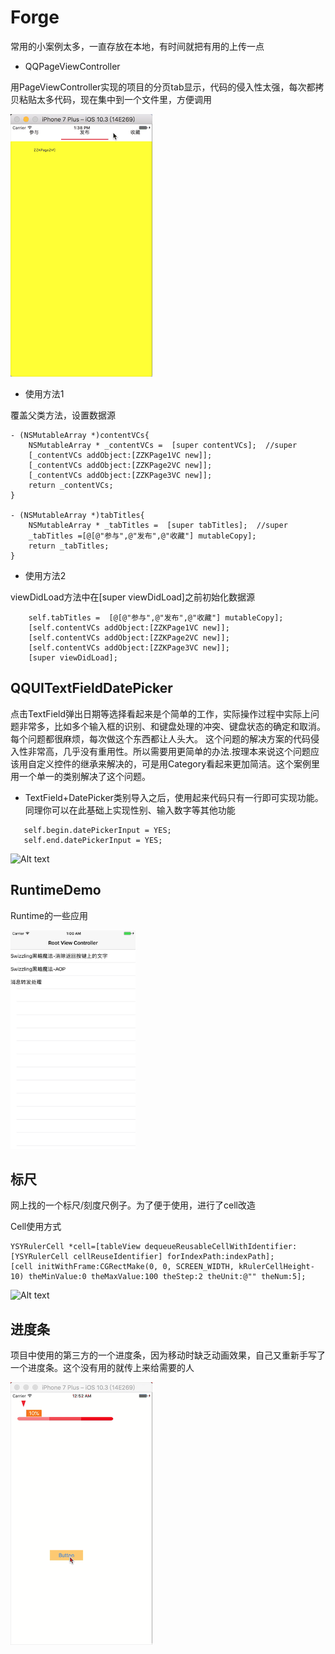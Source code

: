 # Forge
常用的小案例太多，一直存放在本地，有时间就把有用的上传一点


- QQPageViewController

用PageViewController实现的项目的分页tab显示，代码的侵入性太强，每次都拷贝粘贴太多代码，现在集中到一个文件里，方便调用

![Alt text](https://github.com/qinjun998/Forge/blob/master/images/PageVC.gif)



- 使用方法1

覆盖父类方法，设置数据源
```OC
- (NSMutableArray *)contentVCs{
    NSMutableArray * _contentVCs =  [super contentVCs];  //super
    [_contentVCs addObject:[ZZKPage1VC new]];
    [_contentVCs addObject:[ZZKPage2VC new]];
    [_contentVCs addObject:[ZZKPage3VC new]];
    return _contentVCs;
}

- (NSMutableArray *)tabTitles{
    NSMutableArray * _tabTitles =  [super tabTitles];  //super
    _tabTitles =[@[@"参与",@"发布",@"收藏"] mutableCopy];
    return _tabTitles;
}
```

- 使用方法2

viewDidLoad方法中在[super viewDidLoad]之前初始化数据源

```OC
    self.tabTitles =  [@[@"参与",@"发布",@"收藏"] mutableCopy];
    [self.contentVCs addObject:[ZZKPage1VC new]];
    [self.contentVCs addObject:[ZZKPage2VC new]];
    [self.contentVCs addObject:[ZZKPage3VC new]];
    [super viewDidLoad];
```

## QQUITextFieldDatePicker

点击TextField弹出日期等选择看起来是个简单的工作，实际操作过程中实际上问题非常多，比如多个输入框的识别、和键盘处理的冲突、键盘状态的确定和取消。每个问题都很麻烦，每次做这个东西都让人头大。
这个问题的解决方案的代码侵入性非常高，几乎没有重用性。所以需要用更简单的办法.按理本来说这个问题应该用自定义控件的继承来解决的，可是用Category看起来更加简洁。这个案例里用一个单一的类别解决了这个问题。

- TextField+DatePicker类别导入之后，使用起来代码只有一行即可实现功能。同理你可以在此基础上实现性别、输入数字等其他功能


```OC
   self.begin.datePickerInput = YES;
   self.end.datePickerInput = YES;
```

![Alt text](https://github.com/qinjun998/Forge/blob/master/images/dataPicker.gif)


## RuntimeDemo

Runtime的一些应用

<img width="200" height="350" src="https://github.com/qinjun998/Forge/blob/master/images/runtime1.png"/>


## 标尺
网上找的一个标尺/刻度尺例子。为了便于使用，进行了cell改造

Cell使用方式

```OC
YSYRulerCell *cell=[tableView dequeueReusableCellWithIdentifier:[YSYRulerCell cellReuseIdentifier] forIndexPath:indexPath];
[cell initWithFrame:CGRectMake(0, 0, SCREEN_WIDTH, kRulerCellHeight-10) theMinValue:0 theMaxValue:100 theStep:2 theUnit:@"" theNum:5];
```

![Alt text](https://github.com/qinjun998/Forge/blob/master/images/biaochi.gif)

## 进度条

项目中使用的第三方的一个进度条，因为移动时缺乏动画效果，自己又重新手写了一个进度条。这个没有用的就传上来给需要的人

![Alt text](https://github.com/qinjun998/Forge/blob/master/images/progressView.gif)
